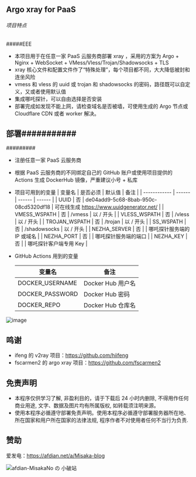 ## Argo xray for PaaS

###### 项目特点
#####EEE
* 本项目用于在任意一家 PaaS 云服务商部署 xray ，采用的方案为 Argo + Nginx + WebSocket + VMess/Vless/Trojan/Shadowsocks + TLS
* xray 核心文件和配置文件作了“特殊处理”，每个项目都不同，大大降低被封和连坐风险
* vmess 和 vless 的 uuid 或 trojan 和 shadowsocks 的密码，路径既可以自定义，又或者使用默认值
* 集成哪吒探针，可以自由选择是否安装
* 部署完成如发现不能上网，请检查域名是否被墙，可使用生成的 Argo 节点或 Cloudflare CDN 或者 worker 解决。
###
## 部署###########
#########
* 注册任意一家 PaaS 云服务商
* 根据 PaaS 云服务商的不同绑定自己的 GitHub 账户或使用项目提供的 Actions 生成 DockerHub 镜像，严重建议小号 + 私库
* 项目可用到的变量
  | 变量名 | 是否必须 | 默认值 | 备注 |
  | ------------ | ------ | ------ | ------ |
  | UUID         | 否 | de04add9-5c68-8bab-950c-08cd5320df18 | 可在线生成 https://www.uuidgenerator.net/ |
  | VMESS_WSPATH  | 否 | /vmess | 以 / 开头 |
  | VLESS_WSPATH  | 否 | /vless | 以 / 开头 |
  | TROJAN_WSPATH | 否 | /trojan | 以 / 开头 |
  | SS_WSPATH     | 否 | /shadowsocks | 以 / 开头 |
  | NEZHA_SERVER  | 否 |     | 哪吒探针服务端的 IP 或域名 |
  | NEZHA_PORT    | 否 |     | 哪吒探针服务端的端口 |
  | NEZHA_KEY     | 否 |     | 哪吒探针客户端专用 Key |

* GitHub Actions 用到的变量

  |    变量名     |      备注      |
  | ------------- | -------------- |
  |DOCKER_USERNAME|Docker Hub 用户名|
  |DOCKER_PASSWORD|Docker Hub 密码  |
  |DOCKER_REPO    |Docker Hub 仓库名|

![image](https://user-images.githubusercontent.com/116990986/211692321-34df154a-320a-448f-9abe-2efab9c53550.png)

## 鸣谢

* ifeng 的 v2ray 项目：https://github.com/hiifeng
* fscarmen2 的 argo xray 项目：https://github.com/fscarmen2

## 免责声明

* 本程序仅供学习了解, 非盈利目的，请于下载后 24 小时内删除, 不得用作任何商业用途, 文字、数据及图片均有所属版权, 如转载须注明来源。
* 使用本程序必循遵守部署免责声明。使用本程序必循遵守部署服务器所在地、所在国家和用户所在国家的法律法规, 程序作者不对使用者任何不当行为负责.

## 赞助

爱发电：https://afdian.net/a/Misaka-blog

![afdian-MisakaNo の 小破站](https://user-images.githubusercontent.com/122191366/211533469-351009fb-9ae8-4601-992a-abbf54665b68.jpg)
